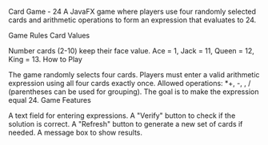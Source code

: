 Card Game - 24
A JavaFX game where players use four randomly selected cards and arithmetic operations to form an expression that evaluates to 24.

Game Rules
Card Values

Number cards (2-10) keep their face value.
Ace = 1, Jack = 11, Queen = 12, King = 13.
How to Play

The game randomly selects four cards.
Players must enter a valid arithmetic expression using all four cards exactly once.
Allowed operations: *+, -, , / (parentheses can be used for grouping).
The goal is to make the expression equal 24.
Game Features

A text field for entering expressions.
A "Verify" button to check if the solution is correct.
A "Refresh" button to generate a new set of cards if needed.
A message box to show results.
